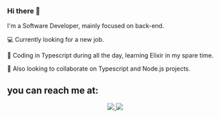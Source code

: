 ### Hi there 👋
<p> I'm a Software Developer, mainly focused on back-end. </p>
<p> 💻 Currently looking for a new job. </p>
<p> 🌱 Coding in Typescript during all the day, learning Elixir in my spare time. </p>
<p> 👯 Also looking to collaborate on Typescript and Node.js projects. </p>

## you can reach me at:
<p align="center">
    <a href="https://br.linkedin.com/in/beatriz-mattos">
    <img src="https://img.shields.io/badge/LinkedIn-0077B5?style=for-the-badge&logo=linkedin&logoColor=white"/>
    </a>
     <a href="mailto:bjungersmattos@gmail.com?subject=Oi,%20Bia!%20">
    <img src="https://img.shields.io/badge/Gmail-D14836?style=for-the-badge&logo=gmail&logoColor=white"/>
    </a>
</p>
